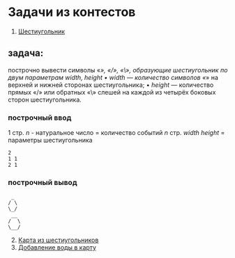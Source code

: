 # Задачи из контестов

1. [Шестиугольник](./ready/draw_hex.py)
## задача:
построчно вывести символы «_», «/», «\», образующие шестиугольник по двум параметрам width, height
• $width$ — количество символов «_» на верхней и нижней сторонах шестиугольника;
• $height$ — количество прямых «/» или обратных «\» слешей на каждой из четырёх боковых сторон шестиугольника.
### построчный ввод
1 стр. $n$ - натуральное число = количество событий
$n$ стр.  $width$ $height$ = параметры шестиугольника
```
2
1 1
2 1

```
### построчный вывод
```
 _
/ \
\_/
 __
/  \
\__/

```
2. [Карта из шестиугольников](./ready/draw_hex_map.py)
3. [Добавление воды в карту](./ready/add_water_to_map.py)
